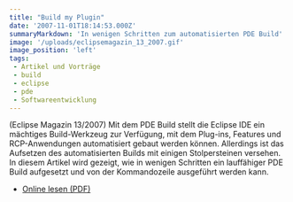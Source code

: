 ```yaml
---
title: "Build my Plugin"
date: '2007-11-01T18:14:53.000Z'
summaryMarkdown: 'In wenigen Schritten zum automatisierten PDE Build'
image: '/uploads/eclipsemagazin_13_2007.gif'
image_position: 'left'
tags:
 - Artikel und Vorträge
 - build
 - eclipse
 - pde
 - Softwareentwicklung
---
```


(Eclipse Magazin 13/2007) Mit dem PDE Build stellt die Eclipse IDE ein mächtiges Build-Werkzeug zur Verfügung, mit dem Plug-ins, Features und RCP-Anwendungen automatisiert gebaut werden können. Allerdings ist das Aufsetzen des automatisierten Builds mit einigen Stolpersteinen versehen. In diesem Artikel wird gezeigt, wie in wenigen Schritten ein lauffähiger PDE Build aufgesetzt und von der Kommandozeile ausgeführt werden kann.
* [Online lesen (PDF)](/uploads/EclipseMagazin13-07-BuildMyPlugin.pdf)
  
